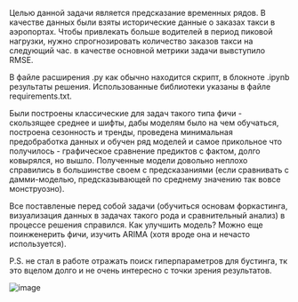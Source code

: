 Целью данной задачи является предсказание временных рядов. В качестве данных были взяты исторические данные о заказах такси в аэропортах. Чтобы привлекать больше водителей в период пиковой нагрузки, нужно спрогнозировать количество заказов такси на следующий час. в качестве основной метрики задачи вывступило RMSE. 

В файле расширения .py как обычно находится скрипт, в блокноте .ipynb результаты решения. Использованные библиотеки указаны в файле requirements.txt.


Были построены классические для задач такого типа фичи - скользящее среднее и шифты, дабы моделям было на чем обучаться, построена сезонность и тренды, проведена минимальная предобработка данных и обучен ряд моделей и самое прикольное что получилось - графическое сравнение предиктов с фактом, долго ковырялся, но вышло. Полученные модели довольно неплохо справились в большинстве своем с предсказаниями (если сравнивать с дамми-моделью, предсказывающей по среднему значению так вовсе монструозно). 

Все поставленые перед собой задачи (обучиться основам форкастинга, визуализация данных в задачах такого рода и сравнительный анализ) в процессе решения справился. Как улучшить модель? Можно еще поинженерить фичи, изучить ARIMA (хотя вроде она и нечасто используется). 

P.S. не стал в работе отражать поиск гиперпараметров для бустинга, тк это вцелом долго и не очень интересно с точки зрения результатов. 


![image](https://user-images.githubusercontent.com/90149954/135155958-9ac77462-0527-4f55-a198-f3e60ca6d1ac.png)
